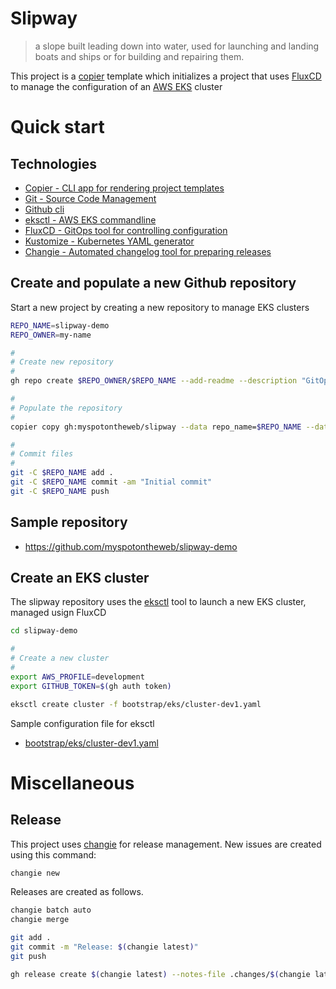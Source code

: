 # Slipway

> a slope built leading down into water, used for launching and landing boats and ships or for building and repairing them.

This project is a [copier](https://copier.readthedocs.io/) template which initializes a project that uses [FluxCD](https://fluxcd.io/) to manage 
the configuration of an [AWS EKS](https://aws.amazon.com/eks/) cluster 

# Quick start

## Technologies

* [Copier - CLI app for rendering project templates](https://copier.readthedocs.io)
* [Git - Source Code Management](https://git-scm.com/)
* [Github cli](https://cli.github.com/)
* [eksctl - AWS EKS commandline](https://eksctl.io/)
* [FluxCD - GitOps tool for controlling configuration](https://fluxcd.io/)
* [Kustomize - Kubernetes YAML generator](https://kustomize.io/)
* [Changie - Automated changelog tool for preparing releases](https://changie.dev/)


## Create and populate a new Github repository

Start a new project by creating a new repository to manage EKS clusters

```bash
REPO_NAME=slipway-demo
REPO_OWNER=my-name

#
# Create new repository
#
gh repo create $REPO_OWNER/$REPO_NAME --add-readme --description "GitOps repository using slipway template" --clone --private

#
# Populate the repository
#
copier copy gh:myspotontheweb/slipway --data repo_name=$REPO_NAME --data repo_owner=$REPO_OWNER $REPO_NAME

#
# Commit files
#
git -C $REPO_NAME add .
git -C $REPO_NAME commit -am "Initial commit"
git -C $REPO_NAME push
```

## Sample repository

* https://github.com/myspotontheweb/slipway-demo

## Create an EKS cluster

The slipway repository uses the [eksctl](https://eksctl.io/) tool to launch a new EKS cluster, managed usign FluxCD

```bash
cd slipway-demo

#
# Create a new cluster
#
export AWS_PROFILE=development
export GITHUB_TOKEN=$(gh auth token)

eksctl create cluster -f bootstrap/eks/cluster-dev1.yaml
```

Sample configuration file for eksctl

* [bootstrap/eks/cluster-dev1.yaml](https://github.com/myspotontheweb/slipway-demo/blob/main/bootstrap/eks/cluster-dev1.yaml)

# Miscellaneous

## Release

This project uses [changie](https://changie.dev/) for release management. New issues are created using this command:

```bash
changie new
```

Releases are created as follows.

```bash
changie batch auto
changie merge

git add .
git commit -m "Release: $(changie latest)"
git push

gh release create $(changie latest) --notes-file .changes/$(changie latest).md
```
